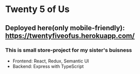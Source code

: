 # Twenty 5 of Us
## Deployed here(only mobile-friendly): https://twentyfiveofus.herokuapp.com/
### This is small store-project for my sister's buisness 

* Frontend:  React, Redux, Semantic UI
* Backend: Express with TypeScript


